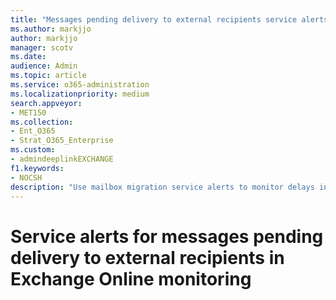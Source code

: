 ```yaml
---
title: "Messages pending delivery to external recipients service alerts"
ms.author: markjjo
author: markjjo
manager: scotv
ms.date: 
audience: Admin
ms.topic: article
ms.service: o365-administration
ms.localizationpriority: medium
search.appveyor:
- MET150
ms.collection:
- Ent_O365
- Strat_O365_Enterprise
ms.custom: 
- admindeeplinkEXCHANGE
f1.keywords:
- NOCSH
description: "Use mailbox migration service alerts to monitor delays in mailbox migration requests in your organization."
---
```


# Service alerts for messages pending delivery to external recipients in Exchange Online monitoring